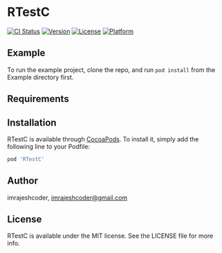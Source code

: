 # RTestC

[![CI Status](https://img.shields.io/travis/imrajeshcoder/RTestC.svg?style=flat)](https://travis-ci.org/imrajeshcoder/RTestC)
[![Version](https://img.shields.io/cocoapods/v/RTestC.svg?style=flat)](https://cocoapods.org/pods/RTestC)
[![License](https://img.shields.io/cocoapods/l/RTestC.svg?style=flat)](https://cocoapods.org/pods/RTestC)
[![Platform](https://img.shields.io/cocoapods/p/RTestC.svg?style=flat)](https://cocoapods.org/pods/RTestC)

## Example

To run the example project, clone the repo, and run `pod install` from the Example directory first.

## Requirements

## Installation

RTestC is available through [CocoaPods](https://cocoapods.org). To install
it, simply add the following line to your Podfile:

```ruby
pod 'RTestC'
```

## Author

imrajeshcoder, imrajeshcoder@gmail.com

## License

RTestC is available under the MIT license. See the LICENSE file for more info.
